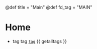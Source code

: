 @def title = "Main"
@def fd_tag = "MAIN"

Home
====
- tag tag [`tag`](/tag/tag)
{{ getalltags }}
<!--{{ recentblogposts }}-->
